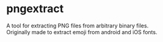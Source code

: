 pngextract
======  
A tool for extracting PNG files from arbitrary binary files.  
Originally made to extract emoji from android and iOS fonts.